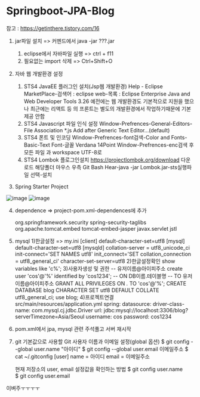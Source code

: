 # Springboot-JPA-Blog

참고 : https://getinthere.tistory.com/16


1. jar파일 설치 => 커멘드에서 java -jar ???.jar
    1) eclipse에서 자바파일 실행 => ctrl + f11
    2) 필요없는 import 삭제 => Ctrl+Shift+O

2. 자바 웹 개발환경 설정
    1) STS4 JavaEE 플러그인 설치(Jsp웹 개발환경) 
	      Help - Eclipse MarketPlace-검색어 : eclipse web-목록 : Eclipse Enterprise Java and Web Developer Tools 3.26
	      예전에는 웹 개발환경도 기본적으로 지원을 했으나 최근에는 리액트 등 의 프론트는 별도의 개발환경에서 작업하기때문에 기본제공 안함
    2) STS4 Javascript 파일 인식 설정
	      Window-Prefrences-General-Editors-File Association *.js Add after Generic Text Editor...(default)
    3) STS4 폰트 및 인코딩
	      Window-Prefrences-font검색-Color and Fonts-Basic-Text Font-글꼴 Verdana 14Point
	      Window-Prefrences-enc검색 후 모든 파일 과 workspace UTF-8로
    4) STS4 Lombok 플로그인설치
	      https://projectlombok.org/download 다운로드
	      해당폴더 마우스 우측 Git Bash Hear-java -jar Lombok.jar-sts실행파일 선택-설치

3. Spring Starter Project

![image](https://user-images.githubusercontent.com/49021504/188260243-2db7a96e-796f-4731-b884-4f1474569deb.png)
![image](https://user-images.githubusercontent.com/49021504/188260251-b2d14a9d-e347-45ca-a00d-90c173f971a6.png)

4. dependence => project-pom.xml-dependences에 추가
	
	<!-- 시큐리티 태그 라이브러리 -->
	<dependency>
	  <groupId>org.springframework.security</groupId>
	  <artifactId>spring-security-taglibs</artifactId>
	</dependency>

	<!-- JSP 템플릿 엔진 -->
	<dependency>
	  <groupId>org.apache.tomcat.embed</groupId>
	  <artifactId>tomcat-embed-jasper</artifactId>
	</dependency>

	<!-- JSTL -->
	<dependency>
	  <groupId>javax.servlet</groupId>
	  <artifactId>jstl</artifactId>
	</dependency>
5. mysql
	1)한글설정 => my.ini
	[client]
		default-character-set=utf8
	[mysql]
		default-character-set=utf8
	[mysqld]
		collation-server = utf8_unicode_ci
		init-connect='SET NAMES utf8'
		init_connect='SET collation_connection = utf8_general_ci'
		character-set-server=utf8
	2)한글설정확인
		show variables like 'c%';
	3)사용자생성 및 권한
		-- 유저이름@아이피주소
		create user 'cos'@'%' identified by 'cos1234';
		-- ON DB이름.테이블명
		-- TO 유저이름@아이피주소
		GRANT ALL PRIVILEGES ON *.* TO 'cos'@'%';
		CREATE DATABASE blog CHARACTER SET utf8 DEFAULT COLLATE utf8_general_ci;
		use blog;
	4)프로젝트연결
		src/main/resources/application.yml
		spring:
		  datasource:
			driver-class-name: com.mysql.cj.jdbc.Driver
			url: jdbc:mysql://localhost:3306/blog?serverTimezone=Asia/Seoul
			username: cos
			password: cos1234
5. pom.xml에서 jpa, mysql 관련 주석풀고 서버 재시작

6. git
	기본값으로 사용할 Git 사용자 이름과 이메일 설정(global 옵션)
	$ git config --global user.name "아이디"
	$ git config --global user.email 이메일주소
	$ cat ~/.gitconfig
	[user]
		name = 아이디
		email = 이메일주소
		
	현재 저장소의 user, email 설정값을 확인하는 방법
	$ git config user.name	
	$ git config user.email

이벼주ㅜㅜㅜㅜ
